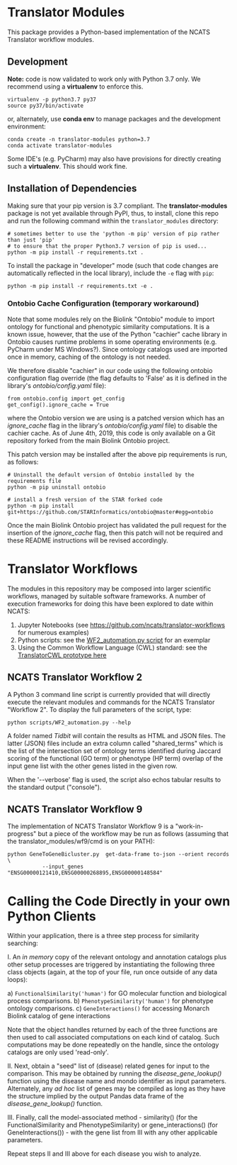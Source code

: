 # Translator Modules

This package provides a Python-based implementation of the NCATS Translator workflow modules.


## Development

**Note:** code is now validated to work only with Python 3.7 only.  We recommend using a **virtualenv** to enforce this.

``` 
virtualenv -p python3.7 py37
source py37/bin/activate
```

or, alternately, use **conda env** to manage packages and the development environment:

```
conda create -n translator-modules python=3.7
conda activate translator-modules
```

Some IDE's (e.g. PyCharm) may also have provisions for directly creating such a **virtualenv**. This should work fine.

## Installation of Dependencies

Making sure that your pip version is 3.7 compliant.  The **translator-modules** package is not yet available 
through PyPI, thus, to install, clone this repo and run the following command within the `translator_modules` directory:

``` 
# sometimes better to use the 'python -m pip' version of pip rather than just 'pip'
# to ensure that the proper Python3.7 version of pip is used...
python -m pip install -r requirements.txt .
```

To install the package in "developer" mode (such that code changes are automatically reflected in the local library), 
include the `-e` flag with `pip`:

```
python -m pip install -r requirements.txt -e .
```

### Ontobio Cache Configuration (temporary workaround)

Note that some modules rely on the Biolink "Ontobio" module to import ontology for functional and 
phenotypic similarity computations. It is a known issue, however, that the use of the Python "cachier" cache library 
in Ontobio causes runtime problems in some operating environments (e.g. PyCharm under MS Windows?). Since ontology catalogs
used are imported once in memory, caching of the ontology is not needed.

We therefore disable "cachier" in our code using the following ontobio configuration flag override (the flag defaults to 
'False' as it is defined in the library's _ontobio/config.yaml_ file):

    from ontobio.config import get_config
    get_config().ignore_cache = True  
  
where the Ontobio version we are using is a patched version which has an  _ignore_cache_ flag in the library's 
_ontobio/config.yaml_ file) to disable the cachier cache. As of June 4th, 2019, this code is only available on a Git 
repository forked from the main Biolink Ontobio project. 

This patch version may be installed after the above pip requirements is run, as follows:

``` 
# Uninstall the default version of Ontobio installed by the requirements file
python -m pip uninstall ontobio

# install a fresh version of the STAR forked code
python -m pip install git+https://github.com/STARInformatics/ontobio@master#egg=ontobio
```

Once the main Biolink Ontobio project has validated the pull request for the insertion of the *ignore_cache* flag, 
then this patch will not be required and these README instructions will be revised accordingly.

# Translator Workflows

The modules in this repository may be composed into larger scientific workflows, managed by suitable software 
frameworks. A number of execution frameworks for doing this have been explored to date within NCATS:

1. Jupyter Notebooks (see https://github.com/ncats/translator-workflows for numerous examples)
2. Python scripts: see the [WF2_automation.py script](direct-command-line-workflow2-script-usage) for an exemplar
3. Using the Common Workflow Language (CWL) standard: see the [TranslatorCWL prototype here](./cwl)

## NCATS Translator Workflow 2

A Python 3 command line script is currently provided that will directly execute the relevant modules and commands for 
the NCATS Translator "Workflow 2".  To display the full parameters of the script, type:

``` 
python scripts/WF2_automation.py --help
```

A folder named  *Tidbit* will contain the results as HTML and JSON files. The latter (JSON) files include
an extra column called "shared_terms" which is the list of the intersection set of ontology terms 
identified during Jaccard scoring of the functional (GO term) or phenotype (HP term) overlap 
of the input gene list with the other genes listed in the given row.

When the '--verbose' flag is used, the script also echos tabular results to the standard output ("console").

## NCATS Translator Workflow 9

The implementation of NCATS Translator Workflow 9 is a "work-in-progress" but a piece of the workflow may be run
as follows (assuming that the translator_modules/wf9/cmd is on your PATH):

``` 
python GeneToGeneBicluster.py  get-data-frame to-json --orient records \
           --input_genes "ENSG00000121410,ENSG00000268895,ENSG00000148584"
```

# Calling the Code Directly in your own Python Clients
    
Within your application, there is a three step process for similarity searching:

I. An _in memory_ copy of the relevant ontology and annotation catalogs plus other setup processes are 
triggered by instantiating the following three class objects (again, at the top of your file, 
run once outside of any data loops):

a) ```FunctionalSimilarity('human')``` for GO molecular function and biological process comparisons.
b) ```PhenotypeSimilarity('human')``` for phenotype ontology comparisons.
c) ```GeneInteractions()``` for accessing Monarch Biolink catalog of gene interactions

Note that the object handles returned by each of the three functions are then used to call associated computations on
each kind of catalog. Such computations may be done repeatedly on the handle, since the ontology catalogs are only used 
'read-only'.

II. Next, obtain a "seed" list of (disease) related genes for input to the comparison. This may be obtained by running 
the *disease_gene_lookup()* function using the disease name and mondo identifier as input parameters. Alternately, 
any *ad hoc* list of genes may be compiled as long as they have the structure implied by the output Pandas data frame of 
the *disease_gene_lookup()* function.

III.  Finally, call the model-associated method - similarity() (for the FunctionalSimilarity and PhenotypeSimilarity)
or gene_interactions() (for GeneInteractions()) - with the gene list from III with any other applicable parameters.

Repeat steps II and III above for each disease you wish to analyze.
